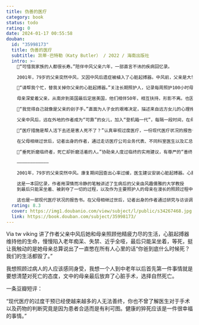 ```yaml
---
title: 伪善的医疗
category: book
status: todo
rating: 0
date: 2024-01-17 00:55:58
douban:
  id: "35998173"
  title: 伪善的医疗
  subtitle: 凯蒂·巴特勒（Katy Butler） / 2022 / 海南出版社
  intro: >-
    💉“可惜我家族的人都很长寿。”陪伴中风父亲六年，一部直言不讳的疾病回忆录。

    2001年，79岁的父亲突然中风，又因中风后遗症被植入了心脏起搏器。中风前，父亲是大学教授，虽在“二战”服役时失去了左臂，依然乐观，热爱运动，注重养生，还在撰写自己研究近20年的学术著作。中风后，父亲的身体和心智急剧变化，陷入老年痴呆、失禁、近乎全哑，最后只能呆坐着，感叹“活得太久了”。

    💉“请帮我个忙，替我关掉你父亲的心脏起搏器。”关注长期照护人，记录每周照护100小时母亲的心声。

    母亲深爱着父亲，从南非到英国最后定居美国，他们相伴50年，相互扶持，形影不离。也因此，在父亲中风后，母亲拒绝了送父亲去疗养院以及请人照护的建议，每天10余小时不间断照顾父亲的饮食起居以及送医看诊，一直到她身心俱损，请求关掉自己挚爱之人的心脏起搏器，并在自己心脏出现问题后拒绝介入式治疗，选择自然逝去。

    💉“我觉得自己就像是父亲的刽子手。”直面为人子女的艰难决定，描述来自远方女儿的心理挣扎。

    父亲中风后，远在外地的作者成为“可靠”的女儿，加入“登机箱一代”，每隔一段时间，在母亲睡太少、哭个不停以及父亲病情加重时不断往返两地，帮助父母做出财务、医疗、照护决定，并随时远距离查询治疗和看护信息，通过电话、邮件及视频让父母觉得自己就在眼前。作为照顾年迈双亲的美国2400万人中的一员，像很多人一样，作者不仅要面对做出困难医疗决定的心理挣扎，还面对着时间、工作和收入上的压力。

    💉“医疗措施是帮人活下去还是害人死不了？”认真审视过度医疗，一份现代医疗状况的报告书。

    在父母相继过世后，记者出身的作者，通过走访医疗公司业务代表、不同科室医生以及汇总研究数据，追溯自20世纪50年代起美国蓬勃发展的医疗产业，分析医疗产业的基本运作模式，研究高龄患者接受介入式手术的死亡数据，并结合美国联邦医疗保险支付制度，考察医疗与科技、商业发展的关系，指出了过度医疗背后的经济诱因，带我们反思医疗的限度。

    💉“垂死折磨临终者，死亡却折磨活着的人。”协助亲人度过临终的实用建议，有尊严的“善终”才是更好的告别方式。在父母先后患病的八年间，看到父亲一次次往返于医院遭受的痛苦，见证选择自然死亡的母亲，以及对过度医疗的深入调查，让作者开始关注并了解安宁疗护与缓和医疗，并根据临终的六个阶段给出了有针对性的实用建议，既包括如何面对艰难的医疗决定、如何寻找外界帮助信息，也包括自己如何走出伤逝。

    ————————————

    2001年，79岁的父亲突然中风。康复期间因查出心率过缓，医生建议安装心脏起搏器。心脏起搏器的电池可以持续工作10年，而父亲的身体因为中风急剧退化，在失忆失能后依然靠心脏起搏器维持了数年生命。

    这是一本回忆录，作者用深情而冷静的笔触讲述了生病后的父亲由风趣儒雅的大学教授
    到最后只能呆坐着、被剥夺了一切的过程，以及作为主要照护人的母亲在漫长的照顾过程中承担的身体和心理压力。

    这也是一部现代医疗状况的报告书。在父母相继过世后，记者出身的作者通过研究与访谈调查了现代医疗技术的发展以及医疗、科技与商业之间的关系，指出了医疗的极限，揭示出过度医疗的背后诱因，并引导读者思考如何做才是对临终之人更好的照护。
  rating: 8.3
  cover: https://img1.doubanio.com/view/subject/l/public/s34267468.jpg
  link: https://book.douban.com/subject/35998173/
---
```


Via tw viking 讲了作者父亲中风后她和母亲照顾他精疲力尽的生活，心脏起搏器维持他的生命，慢慢陷入老年痴呆、失禁、近乎全哑，最后只能呆坐着，等死，挺让我触动的是她母亲总算说出了一直憋在所有人心里的话“你爸到底什么时候死？我们的生活都毁了。”

我想照顾过病人的人应该感同身受，我想一个人到中老年以后首先第一件事情就是要想清楚对死亡的态度，文中的母亲最后放弃了心脏手术，选择自然死亡。

一条豆瓣短评：

“现代医疗的过度干预已经使越来越多的人无法善终，你也不曾了解医生对于手术以及药物的判断究竟是因为患者合适而是有利可图。健康的猝死应该是一件很幸福的事情。”
